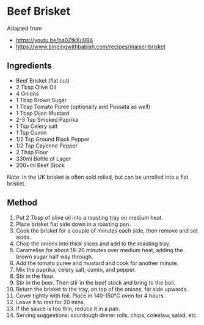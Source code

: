 # Beef Brisket

Adapted from 

- https://youtu.be/ba0ZtkXu9R4 
- https://www.bingingwithbabish.com/recipes/maisel-brisket

## Ingredients

- Beef Brisket (flat cut)
- 2 Tbsp Olive Oil
- 4 Onions
- 1 Tbsp Brown Sugar
- 1 Tbsp Tomato Puree (optionally add Passata as well)
- 1 Tbsp Dijon Mustard
- 2-3 Tsp Smoked Paprika
- 1 Tsp Celery salt
- 1 Tsp Cumin
- 1/2 Tsp Ground Black Pepper
- 1/2 Tsp Cayenne Pepper
- 2 Tbsp Flour
- 330ml Bottle of Lager
- 200+ml Beef Stock

Note: In the UK brisket is often sold rolled, but can be unrolled into a flat brisket. 

## Method

1. Put 2 Tbsp of olive oil into a roasting tray on medium heat.
2. Place brisket flat side down in a roasting pan. 
3. Cook the brisket for a couple of minutes each side, then remove and set aside.
4. Chop the onions into thick slices and add to the roasting tray.
5. Caramelise for about 18-20 minutes over medium heat, adding the brown sugar half way through.
6. Add the tomato puree and mustard and cook for another minute.
7. Mix the paprika, celery salt, cumin, and pepper.
8. Stir in the flour.
9. Stir in the beer. Then stir in the beef stock and bring to the boil.
10. Return the brisket to the tray, on top of the onions, fat side upwards.
11. Cover tightly with foil. Place in 140-150°C oven for 4 hours.
12. Leave it to rest for 20 mins.
13. If the sauce is too thin, reduce it in a pan.
14. Serving suggestions: sourdough dinner rolls, chips, coleslaw, salad, etc.
